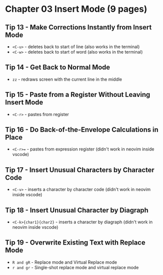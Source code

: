 # Chapter 03 Insert Mode (9 pages)

## Tip 13 - Make Corrections Instantly from Insert Mode

- `<C-u>` - deletes back to start of line (also works in the terminal)
- `<C-w>` - deletes back to start of word (also works in the terminal)

## Tip 14 - Get Back to Normal Mode

- `zz` - redraws screen with the current line in the middle

## Tip 15 - Paste from a Register Without Leaving Insert Mode

- `<C-r>` - pastes from register

## Tip 16 - Do Back-of-the-Envelope Calculations in Place

- `<C-r>=` - pastes from expression register (didn't work in neovim inside vscode)

## Tip 17 - Insert Unusual Characters by Character Code

- `<C-v>` - inserts a character by character code (didn't work in neovim inside vscode)

## Tip 18 - Insert Unusual Character by Diagraph

- `<C-k>{char1}{char2}` - inserts a character by diagraph (didn't work in neovim inside vscode)

## Tip 19 - Overwrite Existing Text with Replace Mode

- `R and gR` - Replace mode and Virtual Replace mode
- `r and gr` - Single-shot replace mode and virtual replace mode
